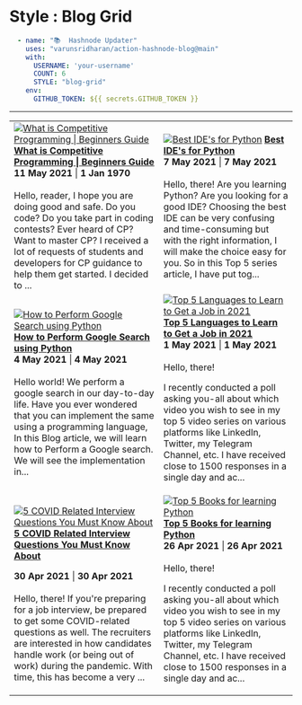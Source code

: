 # Style : Blog Grid

```yaml
  - name: "📚  Hashnode Updater"
    uses: "varunsridharan/action-hashnode-blog@main"
    with:
      USERNAME: 'your-username'
      COUNT: 6
      STYLE: "blog-grid"
    env:
      GITHUB_TOKEN: ${{ secrets.GITHUB_TOKEN }}
```

---

<!-- HASHNODE_BLOG:START -->
<table><tr><td><a href="https://ayushi7rawat.hashnode.dev/what-is-competitive-programming-or-beginners-guide-ckok68rut0191gts158dnara3" title="What is Competitive Programming | Beginners Guide"><img src="https://cdn.hashnode.com/res/hashnode/image/upload/v1620745847586/z2o2ePRRf.png" alt="What is Competitive Programming | Beginners Guide"   /></a>
<a href="https://ayushi7rawat.hashnode.dev/what-is-competitive-programming-or-beginners-guide-ckok68rut0191gts158dnara3" title="What is Competitive Programming | Beginners Guide"><strong>What is Competitive Programming | Beginners Guide</strong></a>
<div><strong>11 May 2021</strong> | <strong>1 Jan 1970</strong></div>
<br/> Hello, reader,
I hope you are doing good and safe. 
Do you code? Do you take part in coding contests? Ever heard of CP? Want to master CP? I received a lot of requests of students and developers for CP guidance to help them get started. I decided to ...</td><td><a href="https://ayushi7rawat.hashnode.dev/best-ides-for-python-ckodsax420doxeps11p2t9nn6" title="Best IDE's for Python"><img src="https://cdn.hashnode.com/res/hashnode/image/upload/v1620359299099/a4lQNbGNB.png" alt="Best IDE's for Python"   /></a>
<a href="https://ayushi7rawat.hashnode.dev/best-ides-for-python-ckodsax420doxeps11p2t9nn6" title="Best IDE's for Python"><strong>Best IDE's for Python</strong></a>
<div><strong>7 May 2021</strong> | <strong>7 May 2021</strong></div>
<br/> Hello, there!
Are you learning Python? Are you looking for a good IDE? Choosing the best IDE can be very confusing and time-consuming but with the right information, I will make the choice easy for you. So in this Top 5 series article, I have put tog...</td></tr><tr><td><a href="https://ayushi7rawat.hashnode.dev/how-to-perform-google-search-using-python-cko9hi3we01hlgws1dsbsc80d" title="How to Perform Google Search using Python"><img src="https://cdn.hashnode.com/res/hashnode/image/upload/v1620093410248/2pEZvW2qH.png" alt="How to Perform Google Search using Python"   /></a>
<a href="https://ayushi7rawat.hashnode.dev/how-to-perform-google-search-using-python-cko9hi3we01hlgws1dsbsc80d" title="How to Perform Google Search using Python"><strong>How to Perform Google Search using Python</strong></a>
<div><strong>4 May 2021</strong> | <strong>4 May 2021</strong></div>
<br/> Hello world!
We perform a google search in our day-to-day life. Have you ever wondered that you can implement the same using a programming language, In this Blog article, we will learn how to Perform a Google search. We will see the implementation in...</td><td><a href="https://ayushi7rawat.hashnode.dev/top-5-languages-to-learn-to-get-a-job-in-2021-cko5akwg005d083s12amfhu9z" title="Top 5 Languages to Learn to Get a Job in 2021"><img src="https://cdn.hashnode.com/res/hashnode/image/upload/v1619839997997/hVAAQHAwa.png" alt="Top 5 Languages to Learn to Get a Job in 2021"   /></a>
<a href="https://ayushi7rawat.hashnode.dev/top-5-languages-to-learn-to-get-a-job-in-2021-cko5akwg005d083s12amfhu9z" title="Top 5 Languages to Learn to Get a Job in 2021"><strong>Top 5 Languages to Learn to Get a Job in 2021</strong></a>
<div><strong>1 May 2021</strong> | <strong>1 May 2021</strong></div>
<br/> Hello, there!

I recently conducted a poll asking you-all about which video you wish to see in my top 5 video series on various platforms like LinkedIn, Twitter, my Telegram Channel, etc. I have received close to 1500 responses in a single day and ac...</td></tr><tr><td><a href="https://ayushi7rawat.hashnode.dev/5-covid-related-interview-questions-you-must-know-about-cko3rsyld06o7els13pj7d7r0" title="5 COVID Related Interview Questions You Must Know About"><img src="https://cdn.hashnode.com/res/hashnode/image/upload/v1619753180803/0gTfiGJE5.png" alt="5 COVID Related Interview Questions You Must Know About"   /></a>
<a href="https://ayushi7rawat.hashnode.dev/5-covid-related-interview-questions-you-must-know-about-cko3rsyld06o7els13pj7d7r0" title="5 COVID Related Interview Questions You Must Know About"><strong>5 COVID Related Interview Questions You Must Know About</strong></a>
<div><strong>30 Apr 2021</strong> | <strong>30 Apr 2021</strong></div>
<br/> Hello, there!
If you're preparing for a job interview, be prepared to get some COVID-related questions as well. The recruiters are interested in how candidates handle work (or being out of work) during the pandemic. With time, this has become a very ...</td><td><a href="https://ayushi7rawat.hashnode.dev/top-5-books-for-learning-python-ckny5kj8d0ch2g1s1budvc8ey" title="Top 5 Books for learning Python"><img src="https://cdn.hashnode.com/res/hashnode/image/upload/v1619087902902/37wiikRkG.png" alt="Top 5 Books for learning Python"   /></a>
<a href="https://ayushi7rawat.hashnode.dev/top-5-books-for-learning-python-ckny5kj8d0ch2g1s1budvc8ey" title="Top 5 Books for learning Python"><strong>Top 5 Books for learning Python</strong></a>
<div><strong>26 Apr 2021</strong> | <strong>26 Apr 2021</strong></div>
<br/> Hello, there!

I recently conducted a poll asking you-all about which video you wish to see in my top 5 video series on various platforms like LinkedIn, Twitter, my Telegram Channel, etc. I have received close to 1500 responses in a single day and ac...</td></tr></table>
<!-- HASHNODE_BLOG:END -->